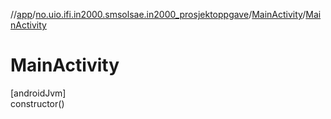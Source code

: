 //[app](../../../index.md)/[no.uio.ifi.in2000.smsolsae.in2000_prosjektoppgave](../index.md)/[MainActivity](index.md)/[MainActivity](-main-activity.md)

# MainActivity

[androidJvm]\
constructor()
